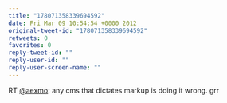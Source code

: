 ```yaml
---
title: "178071358339694592"
date: Fri Mar 09 10:54:54 +0000 2012
original-tweet-id: "178071358339694592"
retweets: 0
favorites: 0
reply-tweet-id: ""
reply-user-id: ""
reply-user-screen-name: ""
---
```

RT <a href="https://twitter.com/aexmo">@aexmo</a>: any cms that dictates markup is doing it wrong. grr

